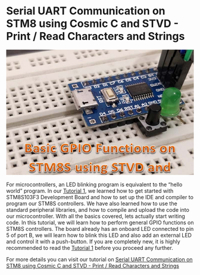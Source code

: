 # Serial UART Communication on STM8 using Cosmic C and STVD - Print / Read Characters and Strings

<img src="https://github.com/Circuit-Digest/STM8S103F3P6_Cosmic_C_Tutorial/blob/master/IMAGES/T2_Blinking_and_Controlling_LED_with_Push_Button_using_STM8S_Cosmic_C.jpg" alt="image1" title="image1">

For microcontrollers, an LED blinking program is equivalent to the “hello world” program. In our [Tutorial 1](https://circuitdigest.com/microcontroller-projects/getting-started-with-stm8s-using-stvd-and-cosmic-c-compiler), we learned how to get started with STM8S103F3 Development Board and how to set up the IDE and compiler to program our STM8S controllers. We have also learned how to use the standard peripheral libraries, and how to compile and upload the code into our microcontroller. With all the basics covered, lets actually start writing code. In this tutorial, we will learn how to perform general GPIO functions on STM8S controllers. The board already has an onboard LED connected to pin 5 of port B, we will learn how to blink this LED and also add an external LED and control it with a push-button. If you are completely new, it is highly recommended to read the [Tutorial 1](https://circuitdigest.com/microcontroller-projects/getting-started-with-stm8s-using-stvd-and-cosmic-c-compiler) before you proceed any further.

For more details you can visit our tutorial on [Serial UART Communication on STM8 using Cosmic C and STVD - Print / Read Characters and Strings](https://circuitdigest.com/microcontroller-projects/serial-monitor-on-stm8s-using-cosmic-and-stvd)
